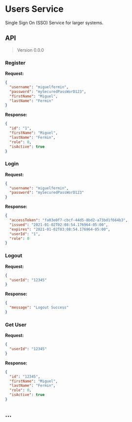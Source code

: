 # Users Service

Single Sign On (SSO) Service for larger systems.

## API

> Version 0.0.0

### Register

**Request:**

```json
{
  "username": "miguelfermin",
  "password": "mySecuredPassWorD123",
  "firstName": "Miguel",
  "lastName": "Fermin"
}
```

**Response:**

```json
{
  "id": "1",
  "firstName": "Miguel",
  "lastName": "Fermin",
  "role": 0,
  "isActive": true
}
```

### Login

**Request:**

```json
{
  "username": "miguelfermin",
  "password": "mySecuredPassWorD123"
}
```

**Response:**

```json
{
  "accessToken": "fa03e0f7-cbcf-44d5-8bd2-a73bd1f664b3",
  "issued": "2021-01-02T02:08:54.176964-05:00",
  "expires": "2021-01-02T03:08:54.176964-05:00",
  "userId": "1",
  "role": 0
}
```

### Logout

**Request:**

```json
{
  "userId": "12345"
}
```

**Response:**

```json
{
  "message": "Logout Success"
}
```

### Get User

**Request:**

```json
{
  "userId": "12345"
}
```

**Response:**

```json
{
  "id": "12345",
  "firstName": "Miguel",
  "lastName": "Fermin",
  "role": 0,
  "isActive": true
}
```

## ...